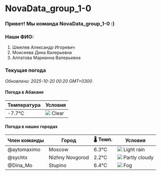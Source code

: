 # NovaData_group_1-0
### Привет! Мы команда NovaData_group_1-0 :)

### Наши ФИО:
1. Шмелев Александр Игоревич
2. Моисеева Дина Валерьевна
3. Алпатова Марианна Валерьевна

### Текущая погода
<!-- WEATHER:START -->
_Обновлено: 2025-10-20 00:20 GMT+0300_

#### Погода в Абакане

| Температура | Условия |
|-------------|----------|
| -7.7°C     | ![](https://cdn.weatherapi.com/weather/64x64/night/113.png) Clear |

#### Погода в наших городах

| Член команды  | Город               | 🌡️ Темп.  | Условия          |
|---------------|---------------------|-----------|--------------------|
| @aytomaximo    | Moscow              |    6.3°C | ![](https://cdn.weatherapi.com/weather/64x64/night/296.png) Light rain   |
| @sychtx        | Nizhny Novgorod     |    2.2°C | ![](https://cdn.weatherapi.com/weather/64x64/night/116.png) Partly cloudy |
| @Dina_Mo       | Stupino             |    6.4°C | ![](https://cdn.weatherapi.com/weather/64x64/night/248.png) Fog          |

<!-- WEATHER:END -->
